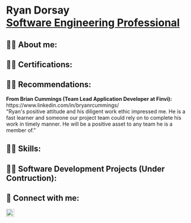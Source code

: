 
<link rel="stylesheet" type="text/css" href="https://github.com/legoman8304/legoman8304.github.io/blob/master/style.css">


<h1>Ryan Dorsay <br/><a href="https://github.com/RyanDorsay">Software Engineering Professional</a></h1>

<h2>👨‍💻 About me:</h2>

<h2>👨‍💻 Certifications:</h2>

<h2>👨‍💻 Recommendations:</h2>
<b>From Brian Cummings (Team Lead Application Developer at Finvi):</b> https://www.linkedin.com/in/bryanrcummings/
<br>"Ryan's positive attitude and his diligent work ethic impressed me. He is a fast learner and someone our project team could rely on to complete his work in timely manner. He will be a positive asset to any team he is a member of."

<h2>👨‍💻 Skills:</h2>


<h2>👨‍💻 Software Development Projects (Under Contruction):</h2>

<!-- - <b>Data Structures and Algorithms Practice (AlgoExpert)</b>
  - [Praciting DS & Algos in Python](https://github.com/RyanDorsay/Algorithms-Practice)
- <b>Full Stack Web App (React, NodeJS, Azure, and Machine Learning Components)</b>
  - [Image Analysis Middleware](https://github.com/RyanDorsay/4chan-Image-Analysis-Middleware-C964) <b><i>(Potentially NSFW)</b></i>
- <b>PowerShell</b>
  - [Windows EventLog: Failed RDP Logins Source IP to full GeoData Conversion](https://github.com/RyanDorsay/Sentinel-Lab)
  - [JWipe (Disk Wiping Utility)](https://github.com/RyanDorsay/Jwipe.PowerShell)
  - [Active Directory Bulk User Creation](https://github.com/RyanDorsay/AD_PS)
  - [FIM (File Integrity Monitor)](https://github.com/RyanDorsay/PowerShell-Integrity-FIM)
- <b>C# (.NET Desktop Applications)</b>
  - [Ransomware Proof of Concept (Encrypter)](https://github.com/RyanDorsay/EncrypterPOC)
  - [Ransomware Proof of Concept (Decrypter)](https://github.com/RyanDorsay/DecrypterPOC)
  - [Keylogger with Email Capability](https://github.com/RyanDorsay/Key-Logger-With-Email)
- <b>Python</b>
  - [Package Delivery Application (Datastructures and Algorithms Demo)](https://github.com/RyanDorsay/Package-Delivery-Pathfinding-Algorithm) -->


<h2> 🔗 Connect with me:</h2>

[<img align="left" alt="RyanDorsay | LinkedIn" width="22px" src="https://cdn.jsdelivr.net/npm/simple-icons@v3/icons/linkedin.svg" />][linkedin]
 <!-- [<img align="left" alt="RyanDorsay | YouTube" width="22px" src="https://cdn.jsdelivr.net/npm/simple-icons@v3/icons/youtube.svg" />][youtube] -->
<!-- [<img align="left" alt="RyanDorsay | Twitter" width="22px" src="https://cdn.jsdelivr.net/npm/simple-icons@v3/icons/twitter.svg" />][twitter] -->
<!-- [<img align="left" alt="RyanDorsay | Instagram" width="22px" src="https://cdn.jsdelivr.net/npm/simple-icons@v3/icons/instagram.svg" />][instagram] -->

[linkedin]: https://www.linkedin.com/in/ryan-dorsay-618318157/
<!-- [twitter]: https://twitter.com/RyanDorsay -->
<!-- [youtube]: https://www.youtube.com/c/RyanDorsay -->
<!-- [instagram]: https://www.instagram.com/RyanDorsay/ -->




